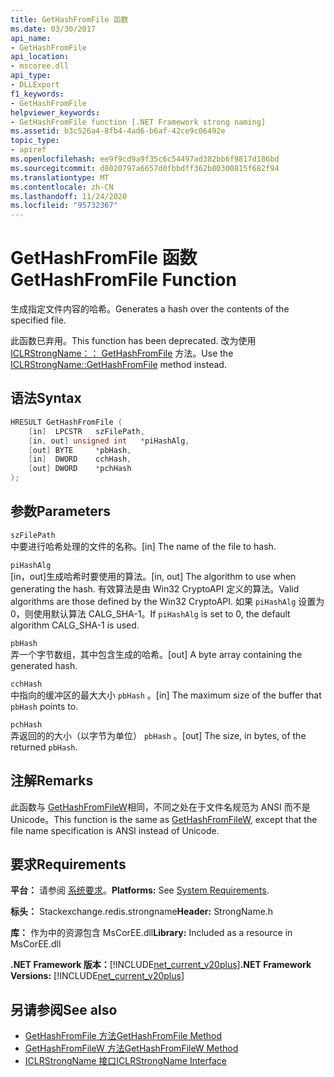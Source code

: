 ```yaml
---
title: GetHashFromFile 函数
ms.date: 03/30/2017
api_name:
- GetHashFromFile
api_location:
- mscoree.dll
api_type:
- DLLExport
f1_keywords:
- GetHashFromFile
helpviewer_keywords:
- GetHashFromFile function [.NET Framework strong naming]
ms.assetid: b3c526a4-8fb4-4ad6-b6af-42ce9c06492e
topic_type:
- apiref
ms.openlocfilehash: ee9f9cd9a9f35c6c54497ad382bb6f9817d186bd
ms.sourcegitcommit: d8020797a6657d0fbbdff362b80300815f682f94
ms.translationtype: MT
ms.contentlocale: zh-CN
ms.lasthandoff: 11/24/2020
ms.locfileid: "95732367"
---
```

# <a name="gethashfromfile-function"></a><span data-ttu-id="46a14-102">GetHashFromFile 函数</span><span class="sxs-lookup"><span data-stu-id="46a14-102">GetHashFromFile Function</span></span>

<span data-ttu-id="46a14-103">生成指定文件内容的哈希。</span><span class="sxs-lookup"><span data-stu-id="46a14-103">Generates a hash over the contents of the specified file.</span></span>  
  
 <span data-ttu-id="46a14-104">此函数已弃用。</span><span class="sxs-lookup"><span data-stu-id="46a14-104">This function has been deprecated.</span></span> <span data-ttu-id="46a14-105">改为使用 [ICLRStrongName：： GetHashFromFile](../hosting/iclrstrongname-gethashfromfile-method.md) 方法。</span><span class="sxs-lookup"><span data-stu-id="46a14-105">Use the [ICLRStrongName::GetHashFromFile](../hosting/iclrstrongname-gethashfromfile-method.md) method instead.</span></span>  
  
## <a name="syntax"></a><span data-ttu-id="46a14-106">语法</span><span class="sxs-lookup"><span data-stu-id="46a14-106">Syntax</span></span>  
  
```cpp  
HRESULT GetHashFromFile (  
    [in]  LPCSTR   szFilePath,  
    [in, out] unsigned int   *piHashAlg,
    [out] BYTE     *pbHash,
    [in]  DWORD    cchHash,
    [out] DWORD    *pchHash  
);  
```  
  
## <a name="parameters"></a><span data-ttu-id="46a14-107">参数</span><span class="sxs-lookup"><span data-stu-id="46a14-107">Parameters</span></span>  

 `szFilePath`  
 <span data-ttu-id="46a14-108">中要进行哈希处理的文件的名称。</span><span class="sxs-lookup"><span data-stu-id="46a14-108">[in] The name of the file to hash.</span></span>  
  
 `piHashAlg`  
 <span data-ttu-id="46a14-109">[in，out]生成哈希时要使用的算法。</span><span class="sxs-lookup"><span data-stu-id="46a14-109">[in, out] The algorithm to use when generating the hash.</span></span> <span data-ttu-id="46a14-110">有效算法是由 Win32 CryptoAPI 定义的算法。</span><span class="sxs-lookup"><span data-stu-id="46a14-110">Valid algorithms are those defined by the Win32 CryptoAPI.</span></span> <span data-ttu-id="46a14-111">如果 `piHashAlg` 设置为0，则使用默认算法 CALG_SHA-1。</span><span class="sxs-lookup"><span data-stu-id="46a14-111">If `piHashAlg` is set to 0, the default algorithm CALG_SHA-1 is used.</span></span>  
  
 `pbHash`  
 <span data-ttu-id="46a14-112">弄一个字节数组，其中包含生成的哈希。</span><span class="sxs-lookup"><span data-stu-id="46a14-112">[out] A byte array containing the generated hash.</span></span>  
  
 `cchHash`  
 <span data-ttu-id="46a14-113">中指向的缓冲区的最大大小 `pbHash` 。</span><span class="sxs-lookup"><span data-stu-id="46a14-113">[in] The maximum size of the buffer that `pbHash` points to.</span></span>  
  
 `pchHash`  
 <span data-ttu-id="46a14-114">弄返回的的大小（以字节为单位） `pbHash` 。</span><span class="sxs-lookup"><span data-stu-id="46a14-114">[out] The size, in bytes, of the returned `pbHash`.</span></span>  
  
## <a name="remarks"></a><span data-ttu-id="46a14-115">注解</span><span class="sxs-lookup"><span data-stu-id="46a14-115">Remarks</span></span>  

 <span data-ttu-id="46a14-116">此函数与 [GetHashFromFileW](gethashfromfilew-function.md)相同，不同之处在于文件名规范为 ANSI 而不是 Unicode。</span><span class="sxs-lookup"><span data-stu-id="46a14-116">This function is the same as [GetHashFromFileW](gethashfromfilew-function.md), except that the file name specification is ANSI instead of Unicode.</span></span>  
  
## <a name="requirements"></a><span data-ttu-id="46a14-117">要求</span><span class="sxs-lookup"><span data-stu-id="46a14-117">Requirements</span></span>  

 <span data-ttu-id="46a14-118">**平台：** 请参阅 [系统要求](../../get-started/system-requirements.md)。</span><span class="sxs-lookup"><span data-stu-id="46a14-118">**Platforms:** See [System Requirements](../../get-started/system-requirements.md).</span></span>  
  
 <span data-ttu-id="46a14-119">**标头：** Stackexchange.redis.strongname</span><span class="sxs-lookup"><span data-stu-id="46a14-119">**Header:** StrongName.h</span></span>  
  
 <span data-ttu-id="46a14-120">**库：** 作为中的资源包含 MsCorEE.dll</span><span class="sxs-lookup"><span data-stu-id="46a14-120">**Library:** Included as a resource in MsCorEE.dll</span></span>  
  
 <span data-ttu-id="46a14-121">**.NET Framework 版本：**[!INCLUDE[net_current_v20plus](../../../../includes/net-current-v20plus-md.md)]</span><span class="sxs-lookup"><span data-stu-id="46a14-121">**.NET Framework Versions:** [!INCLUDE[net_current_v20plus](../../../../includes/net-current-v20plus-md.md)]</span></span>  
  
## <a name="see-also"></a><span data-ttu-id="46a14-122">另请参阅</span><span class="sxs-lookup"><span data-stu-id="46a14-122">See also</span></span>

- [<span data-ttu-id="46a14-123">GetHashFromFile 方法</span><span class="sxs-lookup"><span data-stu-id="46a14-123">GetHashFromFile Method</span></span>](../hosting/iclrstrongname-gethashfromfile-method.md)
- [<span data-ttu-id="46a14-124">GetHashFromFileW 方法</span><span class="sxs-lookup"><span data-stu-id="46a14-124">GetHashFromFileW Method</span></span>](../hosting/iclrstrongname-gethashfromfilew-method.md)
- [<span data-ttu-id="46a14-125">ICLRStrongName 接口</span><span class="sxs-lookup"><span data-stu-id="46a14-125">ICLRStrongName Interface</span></span>](../hosting/iclrstrongname-interface.md)
